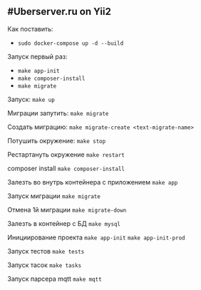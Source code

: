 #Uberserver.ru on Yii2
---------------------
Как поставить:
 - `sudo docker-compose up -d --build`
 
 
Запуск первый раз:
 - `make app-init`
 - `make composer-install`
 - `make migrate`
 

Запуск: 
`make up`


Миграции запутить:
`make migrate`


Создать миграцию:
`make migrate-create <text-migrate-name>`


Потушить окружение:
`make stop`


Рестартануть окружение
`make restart`


composer install
`make composer-install`


Залезть во внутрь контейнера с приложением
`make app`


Запуск миграции
`make migrate`


Отмена 1й миграции
`make migrate-down`


Залезть в контейнер с БД
`make mysql`


Инициирование проекта
`make app-init`
`make app-init-prod`


Запуск тестов
`make tests`


Запуск тасок
`make tasks`


Запуск парсера mqtt
`make mqtt`